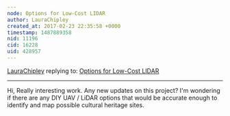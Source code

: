 ```yaml
---
node: Options for Low-Cost LIDAR 
author: LauraChipley
created_at: 2017-02-23 22:35:58 +0000
timestamp: 1487889358
nid: 11196
cid: 16228
uid: 428957
---
```




[LauraChipley](../profile/LauraChipley) replying to: [Options for Low-Cost LIDAR ](../notes/code4maine/09-28-2014/options-for-low-cost-lidar)

----
Hi, 
Really interesting work. Any new updates on this project? I'm wondering if there are any DIY UAV / LiDAR options that would be accurate enough to identify and map possible cultural heritage sites. 